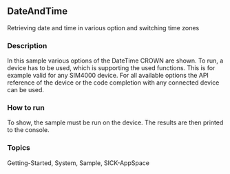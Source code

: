 ## DateAndTime
Retrieving date and time in various option and switching time zones
### Description
In this sample various options of the DateTime CROWN are shown. To run, a device
has to be used, which is supporting the used functions. This is for example valid
for any SIM4000 device. For all available options the API reference of the device
or the code completion with any connected device can be used.
### How to run
To show, the sample must be run on the device. The results are then printed
to the console.

### Topics
Getting-Started, System, Sample, SICK-AppSpace